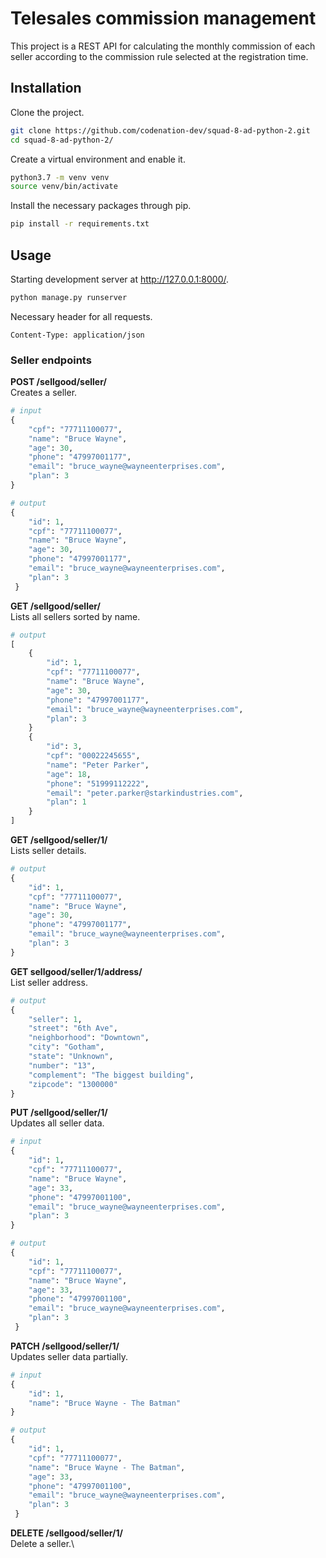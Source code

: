 # Telesales commission management

This project is a REST API for calculating the monthly commission of each seller according to the commission rule selected at the registration time.

## Installation

Clone the project.
```bash
git clone https://github.com/codenation-dev/squad-8-ad-python-2.git
cd squad-8-ad-python-2/
```

Create a virtual environment and enable it.
```bash
python3.7 -m venv venv
source venv/bin/activate
```

Install the necessary packages through pip.
```bash
pip install -r requirements.txt
```

## Usage

Starting development server at http://127.0.0.1:8000/.
```bash
python manage.py runserver
```

Necessary header for all requests.
```
Content-Type: application/json
```

### Seller endpoints

**POST /sellgood/seller/**\
Creates a seller.
```python
# input
{
    "cpf": "77711100077",
    "name": "Bruce Wayne",
    "age": 30,
    "phone": "47997001177",
    "email": "bruce_wayne@wayneenterprises.com",
    "plan": 3
}
```
```python
# output
{
    "id": 1,
    "cpf": "77711100077",
    "name": "Bruce Wayne",
    "age": 30,
    "phone": "47997001177",
    "email": "bruce_wayne@wayneenterprises.com",
    "plan": 3
 }
```

**GET /sellgood/seller/**\
Lists all sellers sorted by name.

```python
# output
[
    {
        "id": 1,
        "cpf": "77711100077",
        "name": "Bruce Wayne",
        "age": 30,
        "phone": "47997001177",
        "email": "bruce_wayne@wayneenterprises.com",
        "plan": 3
    }
    {
        "id": 3,
        "cpf": "00022245655",
        "name": "Peter Parker",
        "age": 18,
        "phone": "51999112222",
        "email": "peter.parker@starkindustries.com",
        "plan": 1
    }
]
```

**GET /sellgood/seller/1/**\
Lists seller details.
```python
# output
{
    "id": 1,
    "cpf": "77711100077",
    "name": "Bruce Wayne",
    "age": 30,
    "phone": "47997001177",
    "email": "bruce_wayne@wayneenterprises.com",
    "plan": 3
}
```

**GET sellgood/seller/1/address/**\
List seller address.
```python
# output
{
    "seller": 1,
    "street": "6th Ave",
    "neighborhood": "Downtown",
    "city": "Gotham",
    "state": "Unknown",
    "number": "13",
    "complement": "The biggest building",
    "zipcode": "1300000"
}
```

**PUT /sellgood/seller/1/**\
Updates all seller data.

```python
# input
{
    "id": 1,
    "cpf": "77711100077",
    "name": "Bruce Wayne",
    "age": 33,
    "phone": "47997001100",
    "email": "bruce_wayne@wayneenterprises.com",
    "plan": 3
}
```

```python
# output
{
    "id": 1,
    "cpf": "77711100077",
    "name": "Bruce Wayne",
    "age": 33,
    "phone": "47997001100",
    "email": "bruce_wayne@wayneenterprises.com",
    "plan": 3
 }
```

**PATCH /sellgood/seller/1/**\
Updates seller data partially.
```python
# input
{
    "id": 1,    
    "name": "Bruce Wayne - The Batman"
}
```

```python
# output
{
    "id": 1,
    "cpf": "77711100077",
    "name": "Bruce Wayne - The Batman",
    "age": 33,
    "phone": "47997001100",
    "email": "bruce_wayne@wayneenterprises.com",
    "plan": 3
 }
```

**DELETE /sellgood/seller/1/**\
Delete a seller.\
